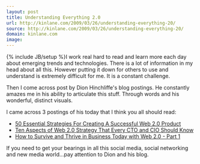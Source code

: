 ```yaml
---
layout: post
title: Understanding Everything 2.0
url: http://kinlane.com/2009/03/26/understanding-everything-20/
source: http://kinlane.com/2009/03/26/understanding-everything-20/
domain: kinlane.com
image: 
---
```

{% include JB/setup %}I work real hard to read and learn more each day about emerging trends and technologies. There is a lot of information in my head about all this. However putting it down for others to use and understand is extremely difficult for me. It is a constant challenge.<p></p>
Then I come across post by Dion Hinchliffe's blog postings. He constantly amazes me in his ability to articulate this stuff. Through words and his wonderful, distinct visuals.<p></p>
I came across 3 postings of his today that I think you all should read:
<ul class="mainlist">
	<li><a href="http://web2.wsj2.com/50_essential_strategies_for_creating_a_successful_web_20_pr.htm">50 Essential Strategies For Creating A Successful Web 2.0 Product</a></li>
	<li><a href="http://web2.wsj2.com/ten_aspects_of_web_20_strategy_that_every_cto_and_cio_shoul.htm">Ten Aspects of Web 2.0 Strategy That Every CTO and CIO Should Know</a></li>
	<li><a href="http://web2.wsj2.com/how_to_survive_and_thrive_in_business_today_with_web_20__p.htm">How to Survive and Thrive in Business Today with Web 2.0 - Part 1</a></li>
</ul>
If you need to get your bearings in all this social media, social networking and new media world...pay attention to Dion and his blog.